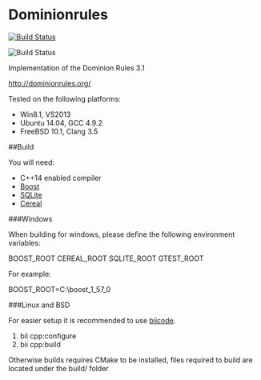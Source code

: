 Dominionrules 
=============

[![Build Status](https://webapi.biicode.com/v1/badges/kittikun/kittikun/dominionrules/master)](https://www.biicode.com/kittikun/dominionrules) 

![Build Status](https://travis-ci.org/kittikun/dominionrules.svg?branch=develop)

Implementation of the Dominion Rules 3.1

http://dominionrules.org/

Tested on the following platforms:
- Win8.1, VS2013
- Ubuntu 14.04, GCC 4.9.2
- FreeBSD 10.1, Clang 3.5

##Build

You will need:
- C++14 enabled compiler
- [Boost](http://www.boost.org/)
- [SQLite](http://www.sqlite.org/)
- [Cereal](http://uscilab.github.io/cereal/)

###Windows

When building for windows, please define the following environment variables:

BOOST_ROOT
CEREAL_ROOT
SQLITE_ROOT
GTEST_ROOT

For example:

BOOST_ROOT=C:\boost_1_57_0 

###Linux and BSD

For easier setup it is recommended to use [biicode](https://www.biicode.com/). 

1. bii cpp:configure
1. bii cpp:build

Otherwise builds requires CMake to be installed, files required to build are located under the build/ folder
